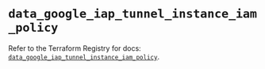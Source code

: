 # `data_google_iap_tunnel_instance_iam_policy`

Refer to the Terraform Registry for docs: [`data_google_iap_tunnel_instance_iam_policy`](https://registry.terraform.io/providers/hashicorp/google/6.46.0/docs/data-sources/iap_tunnel_instance_iam_policy).
